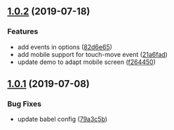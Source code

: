 <a name="1.0.2"></a>
## [1.0.2](https://github.com/teeeemoji/compute-anchor/compare/v1.0.1...v1.0.2) (2019-07-18)


### Features

* add events in options ([82d6e65](https://github.com/teeeemoji/compute-anchor/commit/82d6e65))
* add mobile support for touch-move event ([21a6fad](https://github.com/teeeemoji/compute-anchor/commit/21a6fad))
* update demo to adapt mobile screen ([f264450](https://github.com/teeeemoji/compute-anchor/commit/f264450))



<a name="1.0.1"></a>
## [1.0.1](https://github.com/teeeemoji/compute-anchor/compare/79a3c5b...v1.0.1) (2019-07-08)


### Bug Fixes

* update babel config ([79a3c5b](https://github.com/teeeemoji/compute-anchor/commit/79a3c5b))



